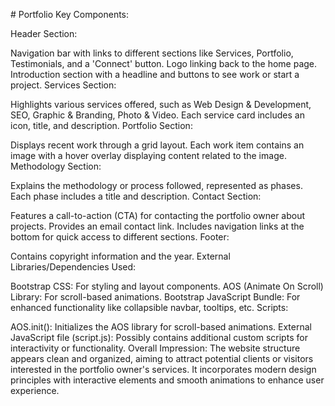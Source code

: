 
#   P o r t f o l i o 
 
 Key Components:

Header Section:

Navigation bar with links to different sections like Services, Portfolio, Testimonials, and a 'Connect' button. Logo linking back to the home page. Introduction section with a headline and buttons to see work or start a project. Services Section:

Highlights various services offered, such as Web Design & Development, SEO, Graphic & Branding, Photo & Video. Each service card includes an icon, title, and description. Portfolio Section:

Displays recent work through a grid layout. Each work item contains an image with a hover overlay displaying content related to the image. Methodology Section:

Explains the methodology or process followed, represented as phases. Each phase includes a title and description. Contact Section:

Features a call-to-action (CTA) for contacting the portfolio owner about projects. Provides an email contact link. Includes navigation links at the bottom for quick access to different sections. Footer:

Contains copyright information and the year. External Libraries/Dependencies Used:

Bootstrap CSS: For styling and layout components. AOS (Animate On Scroll) Library: For scroll-based animations. Bootstrap JavaScript Bundle: For enhanced functionality like collapsible navbar, tooltips, etc. Scripts:

AOS.init(): Initializes the AOS library for scroll-based animations. External JavaScript file (script.js): Possibly contains additional custom scripts for interactivity or functionality. Overall Impression: The website structure appears clean and organized, aiming to attract potential clients or visitors interested in the portfolio owner's services. It incorporates modern design principles with interactive elements and smooth animations to enhance user experience.
